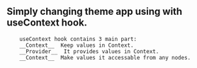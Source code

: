 ## Simply changing theme app using with useContext hook.

```
    useContext hook contains 3 main part:
    __Context__  Keep values in Context.
    __Provider__  It provides values in Context.
    __Context__  Make values it accessable from any nodes.

```

